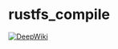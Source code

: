 # rustfs_compile
[![DeepWiki](https://deepwiki.com/badge.svg)](https://deepwiki.com/reigadegr/rustfs_action)
